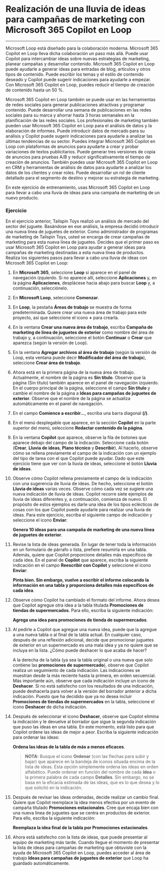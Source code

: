 # Realización de una lluvia de ideas para campañas de marketing con Microsoft 365 Copilot en Loop
---
Microsoft Loop está diseñado para la colaboración moderna. Microsoft 365 Copilot en Loop lleva dicha colaboración un paso más allá. Puede usar Copilot para intercambiar ideas sobre nuevas estrategias de marketing, planear campañas y desarrollar contenido. Microsoft 365 Copilot en Loop puede ayudarle a generar ideas para entradas de blog, artículos y otros tipos de contenido. Puede escribir los temas y el estilo de contenido deseado y Copilot puede sugerir indicaciones para ayudarle a empezar. Con Microsoft 365 Copilot en Loop, puedes reducir el tiempo de creación de contenido hasta un 50 %.

Microsoft 365 Copilot en Loop también se puede usar en las herramientas de redes sociales para generar publicaciones atractivas y programar contenido. Puede desarrollar una semana de publicaciones en las redes sociales para su marca y ahorrar hasta 3 horas semanales en la planificación de las redes sociales. Los profesionales de marketing también pueden usar Microsoft 365 Copilot en Loop para el análisis de datos y la elaboración de informes. Puede introducir datos de mercado para su análisis y Copilot puede sugerir indicaciones para ayudarle a analizar las últimas tendencias de su sector. Puedes integrar Microsoft 365 Copilot en Loop con plataformas de anuncios para ayudarte a crear y probar variaciones de textos publicitarios. Puede generar tres versiones de copia de anuncios para pruebas A/B y reducir significativamente el tiempo de creación de anuncios. También puedes usar Microsoft 365 Copilot en Loop en CRM y herramientas de análisis de datos para ayudarte a analizar los datos de los clientes y crear roles. Puede desarrollar un rol de cliente detallado para el segmento de destino y mejorar su estrategia de marketing.

En este ejercicio de entrenamiento, usas Microsoft 365 Copilot en Loop para llevar a cabo una lluvia de ideas para una campaña de marketing de un nuevo producto.

### Ejercicio

En el ejercicio anterior, Tailspin Toys realizó un análisis de mercado del sector del juguete. Basándose en ese análisis, la empresa decidió introducir una nueva línea de juguetes de exterior. Como administrador de programas de marketing de Tailspin Toys, usted se encarga de crear campañas de marketing para esta nueva línea de juguetes. Decides que el primer paso es usar Microsoft 365 Copilot en Loop para ayudar a generar ideas para campañas de marketing destinadas a esta nueva línea de productos. Realiza los siguientes pasos para llevar a cabo una lluvia de ideas con Microsoft 365 Copilot en Loop:

1.  En **Microsoft 365**, seleccione **Loop** si aparece en el panel de navegación izquierdo. Si no aparece allí, seleccione **Aplicaciones** y, en la página **Aplicaciones**, desplácese hacia abajo para buscar **Loop** y, a continuación, selecciónelo.
2.  En **Microsoft Loop**, seleccione **Comenzar**.
3.  En **Loop**, la pestaña **Áreas de trabajo** se muestra de forma predeterminada. Quiere crear una nueva área de trabajo para este proyecto, así que seleccione el icono **+** para crearla.
4.  En la ventana **Crear una nueva área de trabajo**, escriba **Campaña de marketing de línea de juguetes de exterior** como nombre del área de trabajo y, a continuación, seleccione el botón **Continuar** o **Crear** que aparezca (según la versión de Loop).
5.  En la ventana **Agregar archivos al área de trabajo** (según la versión de Loop, esta ventana puede decir **Modificador del área de trabajo**), seleccione **Crear área de trabajo**.
6.  Ahora está en la primera página de la nueva área de trabajo. Actualmente, el nombre de la página es **Sin título**. Observe que la página (Sin título) también aparece en el panel de navegación izquierdo. En el cuerpo principal de la página, seleccione el campo **Sin título** y cambie el nombre de la página a **Ideas para campañas de juguetes de exterior**. Observe que el nombre de la página se actualiza automáticamente en el panel de navegación.
7.  En el campo **Comience a escribir...**, escriba una barra diagonal **(/)**.
8.  En el menú desplegable que aparece, en la sección **Copilot** en la parte superior del menú, seleccione **Redactar contenido de la página**.
9.  En la ventana **Copilot** que aparece, observe la fila de botones que aparece debajo del campo de la indicación. Seleccione cada botón (**Crear**, **Lluvia de ideas**, **Plano técnico** y **Describir**). Al hacerlo, observe cómo se rellena previamente el campo de la indicación con un ejemplo del tipo de tarea con el que Copilot puede ayudar. Dado que este ejercicio tiene que ver con la lluvia de ideas, seleccione el botón **Lluvia de ideas**.
10. Observe cómo Copilot rellena previamente el campo de la indicación con una sugerencia de lluvia de ideas. De hecho, seleccione el botón **Lluvia de ideas** varias veces. Observe cómo cada vez se sugiere una nueva indicación de lluvia de ideas. Copilot recorre siete ejemplos de lluvia de ideas diferentes y, a continuación, comienza de nuevo. El propósito de estos ejemplos es darle una idea de los tipos eclécticos de cosas con los que Copilot puede ayudarle para realizar una lluvia de ideas. Para este ejercicio, escriba el siguiente campo de indicación y seleccione el icono **Enviar**:
    
    **Genera 10 ideas para una campaña de marketing de una nueva línea de juguetes de exterior**.
11. Revise la lista de ideas generada. En lugar de tener toda la información en un formulario de párrafo o lista, prefiere resumirla en una tabla. Además, quiere que Copilot proporcione detalles más específicos de cada idea. En el panel de **Copilot** que aparece, escriba la siguiente indicación en el campo **Reescribir con Copilot** y seleccione el icono **Enviar**:
    
    **Pinta bien. Sin embargo, vuelve a escribir el informe colocando la información en una tabla y proporciona detalles más específicos de cada idea**.
12. Observe cómo Copilot ha cambiado el formato del informe. Ahora desea que Copilot agregue otra idea a la tabla titulada **Promociones de tiendas de supermercados**. Para ello, escriba la siguiente indicación:
    
    **Agrega una idea para promociones de tienda de supermercados**.
13. Al pedirle a Copilot que agregue una nueva idea, puede que la agregue a una nueva tabla o al final de la tabla actual. En cualquier caso, después de una reflexión adicional, decide que promocionar juguetes de exterior en un supermercado es una mala idea y ya no quiere que se incluya en la lista. ¿Cómo puede deshacer lo que acaba de hacer?
    
    A la derecha de la tabla (ya sea la tabla original o una nueva que solo contiene las **promociones de supermercado**), observe que Copilot realiza un seguimiento de cada indicación. Las indicaciones se muestran desde la más reciente hasta la primera, en orden secuencial. Más importante aún, observe que cada indicación incluye un icono de **Deshacer**. Si no está satisfecho con los resultados de una indicación, puede deshacerla para volver a la versión del borrador anterior a dicha indicación. Puesto que ha decidido que ya no desea incluir **Promociones de tiendas de supermercados** en la tabla, seleccione el icono **Deshacer** de dicha indicación.
14. Después de seleccionar el icono **Deshacer**, observe que Copilot elimina la indicación y le devuelve al borrador que sigue la segunda indicación que puso las ideas en una tabla. En este momento, está listo para que Copilot ordene las ideas de mejor a peor. Escriba la siguiente indicación para ordenar las ideas:
    
    **Ordena las ideas de la tabla de más a menos eficaces**.
    
    > **NOTA:** Busque el icono **Ordenar** (con las flechas para subir y bajar) que aparece en la bandeja de iconos situada encima de la lista de ideas. Esta opción simplemente ordena las ideas en orden alfabético. Puede ordenar en función del nombre de cada **idea** o la primera palabra de cada campo **Detalles**. Sin embargo, no se basa en la eficacia estimada de las ideas, que es lo que desea y lo que solicitó en la indicación.
15. Después de revisar las ideas ordenadas, decide realizar un cambio final. Quiere que Copilot reemplace la idea menos efectiva por un evento de campaña titulado **Promociones estacionales**. Cree que encaja bien con una nueva línea de juguetes que se centra en productos de exterior. Para ello, escriba la siguiente indicación:
    
    **Reemplaza la idea final de la tabla por Promociones estacionales**.
16. Ahora está satisfecho con la lista de ideas, que puede presentar al equipo de marketing más tarde. Cuando llegue el momento de presentar la lista de ideas para campañas de marketing que obtuviste con la ayuda de Microsoft 365 Copilot en Loop, puedes acceder al área de trabajo **Ideas para campañas de juguetes de exterior** que Loop ha guardado automáticamente.
